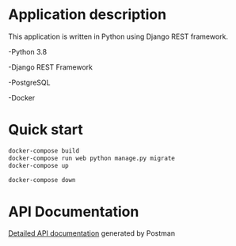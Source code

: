 # Application description

This application is written in Python using Django REST framework.

-Python 3.8

-Django REST Framework

-PostgreSQL

-Docker



# Quick start

```sh
docker-compose build
docker-compose run web python manage.py migrate
docker-compose up

docker-compose down
```

# API Documentation

[Detailed API documentation](https://documenter.getpostman.com/view/8690633/TVKHUvFT) generated by Postman

